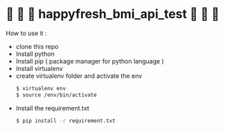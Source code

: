 # :lemon: :cherries: :green_apple: happyfresh_bmi_api_test :apple: :pineapple: :green_apple:
How to use it :
* clone this repo
* Install python
* Install pip ( package manager for python language )
* Install virtualenv
* create virtualenv folder and activate the env
  ```bash
  $ virtualenv env
  $ source /env/bin/activate
  ```
* Install the requirement.txt
  ```bash 
  $ pip install -r requirement.txt
  ```
